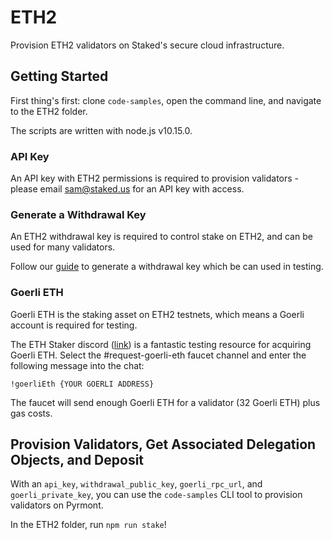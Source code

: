 # ETH2

Provision ETH2 validators on Staked's secure cloud infrastructure.

## Getting Started

First thing's first: clone `code-samples`, open the command line, and navigate to the ETH2 folder.

The scripts are written with node.js v10.15.0.

### API Key
An API key with ETH2 permissions is required to provision validators - please email sam@staked.us for an API key with access.

### Generate a Withdrawal Key
An ETH2 withdrawal key is required to control stake on ETH2, and can be used for many validators.

Follow our [guide](https://staked.us/faq/eth2/#withdrawal-address) to generate a withdrawal key which be can used in testing.

### Goerli ETH
Goerli ETH is the staking asset on ETH2 testnets, which means a Goerli account is required for testing.

The ETH Staker discord ([link](https://discord.gg/eAuDepM)) is a fantastic testing resource for acquiring Goerli ETH. Select the #request-goerli-eth faucet channel and enter the following message into the chat:

```
!goerliEth {YOUR GOERLI ADDRESS}
```

The faucet will send enough Goerli ETH for a validator (32 Goerli ETH) plus gas costs.

## Provision Validators, Get Associated Delegation Objects, and Deposit

With an `api_key`, `withdrawal_public_key`, `goerli_rpc_url`, and `goerli_private_key`, you can use the `code-samples` CLI tool to provision validators on Pyrmont.

In the ETH2 folder, run `npm run stake`!
